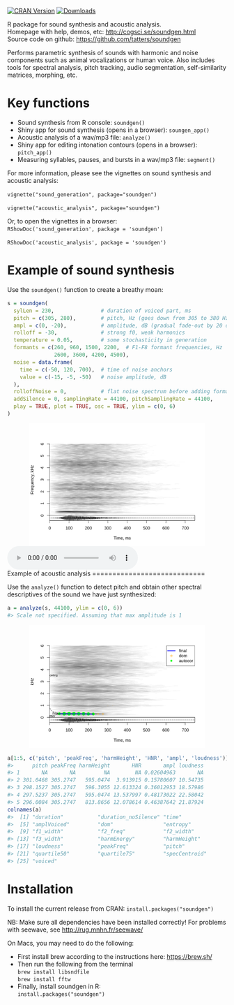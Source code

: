 <!-- README.md is generated from README.Rmd. Please edit that file -->
[![CRAN
Version](http://www.r-pkg.org/badges/version/soundgen)](https://cran.r-project.org/package=soundgen)
[![Downloads](http://cranlogs.r-pkg.org/badges/soundgen)](https://CRAN.R-project.org/package=soundgen)

R package for sound synthesis and acoustic analysis.  
Homepage with help, demos, etc:
<a href="http://cogsci.se/soundgen.html" class="uri">http://cogsci.se/soundgen.html</a>  
Source code on github:
<a href="https://github.com/tatters/soundgen" class="uri">https://github.com/tatters/soundgen</a>

Performs parametric synthesis of sounds with harmonic and noise
components such as animal vocalizations or human voice. Also includes
tools for spectral analysis, pitch tracking, audio segmentation,
self-similarity matrices, morphing, etc.

Key functions
=============

-   Sound synthesis from R console: `soundgen()`
-   Shiny app for sound synthesis (opens in a browser): `soungen_app()`
-   Acoustic analysis of a wav/mp3 file: `analyze()`
-   Shiny app for editing intonation contours (opens in a browser):
    `pitch_app()`
-   Measuring syllables, pauses, and bursts in a wav/mp3 file:
    `segment()`

For more information, please see the vignettes on sound synthesis and
acoustic analysis:

`vignette("sound_generation", package="soundgen")`

`vignette("acoustic_analysis", package="soundgen")`

Or, to open the vignettes in a browser:  
`RShowDoc('sound_generation', package = 'soundgen')`

`RShowDoc('acoustic_analysis', package = 'soundgen')`

Example of sound synthesis
==========================

Use the `soundgen()` function to create a breathy moan:

``` r
s = soundgen(
  sylLen = 230,               # duration of voiced part, ms
  pitch = c(305, 280),        # pitch, Hz (goes down from 305 to 380 Hz)
  ampl = c(0, -20),           # amplitude, dB (gradual fade-out by 20 dB)
  rolloff = -30,              # strong f0, weak harmonics
  temperature = 0.05,         # some stochasticity in generation
  formants = c(260, 960, 1500, 2200,  # F1-F8 formant frequencies, Hz
               2600, 3600, 4200, 4500),
  noise = data.frame(
    time = c(-50, 120, 700),  # time of noise anchors
    value = c(-15, -5, -50)   # noise amplitude, dB
  ),
  rolloffNoise = 0,           # flat noise spectrum before adding formants
  addSilence = 0, samplingRate = 44100, pitchSamplingRate = 44100,
  play = TRUE, plot = TRUE, osc = TRUE, ylim = c(0, 6)
)
```

<img src="man/figures/README-synthsesis-1.png" width="80%" style="display: block; margin: auto;" />

<audio controls style = "display: block">
<source src="man/figures/s.mp3" type="audio/mp3">
</audio>
Example of acoustic analysis
============================

Use the `analyze()` function to detect pitch and obtain other spectral
descriptives of the sound we have just synthesized:

``` r
a = analyze(s, 44100, ylim = c(0, 6))
#> Scale not specified. Assuming that max amplitude is 1
```

<img src="man/figures/README-analysis-1.png" width="80%" style="display: block; margin: auto;" />

``` r
a[1:5, c('pitch', 'peakFreq', 'harmHeight', 'HNR', 'ampl', 'loudness')]
#>      pitch peakFreq harmHeight       HNR       ampl loudness
#> 1       NA       NA         NA        NA 0.02604963       NA
#> 2 301.0468 305.2747   595.0474  3.913915 0.15780607 10.54735
#> 3 298.1527 305.2747   596.3055 12.613324 0.36012953 18.57986
#> 4 297.5237 305.2747   595.0474 13.537997 0.48173022 22.58042
#> 5 296.0084 305.2747   813.8656 12.078614 0.46387642 21.87924
colnames(a)
#>  [1] "duration"           "duration_noSilence" "time"               "ampl"              
#>  [5] "amplVoiced"         "dom"                "entropy"            "f1_freq"           
#>  [9] "f1_width"           "f2_freq"            "f2_width"           "f3_freq"           
#> [13] "f3_width"           "harmEnergy"         "harmHeight"         "HNR"               
#> [17] "loudness"           "peakFreq"           "pitch"              "quartile25"        
#> [21] "quartile50"         "quartile75"         "specCentroid"       "specSlope"         
#> [25] "voiced"
```

Installation
============

To install the current release from CRAN: `install.packages("soundgen")`

NB: Make sure all dependencies have been installed correctly! For
problems with seewave, see
<a href="http://rug.mnhn.fr/seewave/" class="uri">http://rug.mnhn.fr/seewave/</a>

On Macs, you may need to do the following:

-   First install brew according to the instructions here:
    <a href="https://brew.sh/" class="uri">https://brew.sh/</a>
-   Then run the following from the terminal  
    `brew install libsndfile`  
    `brew install fftw`
-   Finally, install soundgen in R:  
    `install.packages("soundgen")`
